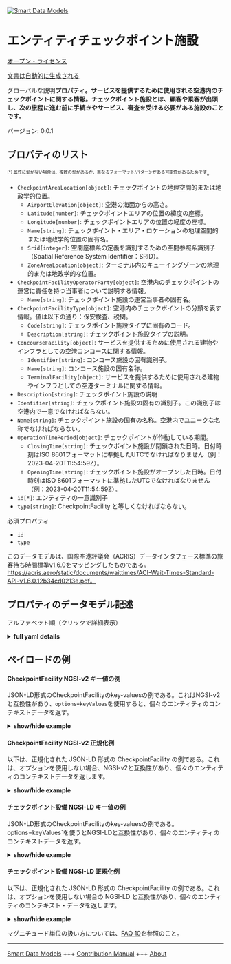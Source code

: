 <!-- 10-Header -->    
[![Smart Data Models](https://smartdatamodels.org/wp-content/uploads/2022/01/SmartDataModels_logo.png "Logo")](https://smartdatamodels.org)    
エンティティチェックポイント施設    
================<!-- /10-Header -->    
<!-- 15-License -->    
[オープン・ライセンス](https://github.com/smart-data-models//dataModel.ACRIS/blob/master/CheckpointFacility/LICENSE.md)    
[文書は自動的に生成される](https://docs.google.com/presentation/d/e/2PACX-1vTs-Ng5dIAwkg91oTTUdt8ua7woBXhPnwavZ0FxgR8BsAI_Ek3C5q97Nd94HS8KhP-r_quD4H0fgyt3/pub?start=false&loop=false&delayms=3000#slide=id.gb715ace035_0_60)    
<!-- /15-License -->    
<!-- 20-Description -->    
グローバルな説明**プロパティ。サービスを提供するために使用される空港内のチェックポイントに関する情報。チェックポイント施設とは、顧客や乗客が出頭し、次の旅程に進む前に手続きやサービス、審査を受ける必要がある施設のことです。**    
バージョン: 0.0.1    
<!-- /20-Description -->    
<!-- 30-PropertiesList -->    
## プロパティのリスト    
<sup><sub>[*] 属性に型がない場合は、複数の型があるか、異なるフォーマット/パターンがある可能性があるためです</sub></sup>。    
- `CheckpointAreaLocation[object]`: チェックポイントの地理空間的または地政学的位置。  	- `AirportElevation[object]`: 空港の海面からの高さ。      
	- `Latitude[number]`: チェックポイントエリアの位置の緯度の座標。      
	- `Longitude[number]`: チェックポイントエリアの位置の経度の座標。      
	- `Name[string]`: チェックポイント・エリア・ロケーションの地理空間的または地政学的位置の固有名。      
	- `Srid[integer]`: 空間座標系の定義を識別するための空間参照系識別子 （Spatial Reference System Identifier：SRID）。      
	- `ZoneAreaLocation[object]`: ターミナル内のキューイングゾーンの地理的または地政学的な位置。      
- `CheckpointFacilityOperatorParty[object]`: 空港内のチェックポイントの運営に責任を持つ当事者について説明する情報。  	- `Name[string]`: チェックポイント施設の運営当事者の固有名。      
- `CheckpointFacilityType[object]`: 空港内のチェックポイントの分類を表す情報。値は以下の通り：保安検査、税関。  	- `Code[string]`: チェックポイント施設タイプに固有のコード。      
	- `Description[string]`: チェックポイント施設タイプの説明。      
- `ConcourseFacility[object]`: サービスを提供するために使用される建物やインフラとしての空港コンコースに関する情報。  	- `Identifier[string]`: コンコース施設の固有識別子。      
	- `Name[string]`: コンコース施設の固有名称。      
	- `TerminalFacility[object]`: サービスを提供するために使用される建物やインフラとしての空港ターミナルに関する情報。      
- `Description[string]`: チェックポイント施設の説明  - `Identifier[string]`: チェックポイント施設の固有の識別子。この識別子は空港内で一意でなければならない。  - `Name[string]`: チェックポイント施設の固有の名称。空港内でユニークな名称でなければならない。  - `OperationTimePeriod[object]`: チェックポイントが作動している期間。  	- `ClosingTime[string]`: チェックポイント施設が閉鎖された日時。日付時刻はISO 8601フォーマットに準拠したUTCでなければなりません（例：2023-04-20T11:54:59Z）。      
	- `OpeningTime[string]`: チェックポイント施設がオープンした日時。日付時刻はISO 8601フォーマットに準拠したUTCでなければなりません（例：2023-04-20T11:54:59Z）。      
- `id[*]`: エンティティの一意識別子  - `type[string]`: CheckpointFacility と等しくなければならない。  <!-- /30-PropertiesList -->    
<!-- 35-RequiredProperties -->    
必須プロパティ    
- `id`  - `type`  <!-- /35-RequiredProperties -->    
<!-- 40-RequiredProperties -->    
このデータモデルは、国際空港評議会（ACRIS）データインタフェース標準の旅客待ち時間標準v1.6.0をマッピングしたものである。https://acris.aero/static/documents/waittimes/ACI-Wait-Times-Standard-API-v1.6.0.12b34cd0213e.pdf。    
<!-- /40-RequiredProperties -->    
<!-- 50-DataModelHeader -->    
## プロパティのデータモデル記述    
アルファベット順（クリックで詳細表示）    
<!-- /50-DataModelHeader -->    
<!-- 60-ModelYaml -->    
<details><summary><strong>full yaml details</strong></summary>      
```yaml    
CheckpointFacility:      
  description: 'Property. Information about a Checkpoint in an Airport used to provide services. A Checkpoint facility is any facility where customers and passengers turn up and need to be processed, serviced or screened before proceeding to the next stage of their journey. '      
  properties:      
    CheckpointAreaLocation:      
      description: The geospatial or geopolitical location of a Checkpoint.      
      properties:      
        AirportElevation:      
          description: 'The height of an Airport, above sea level.'      
          properties:      
            AirportElevationUnitOfMeasurement:      
              description: The unit of measure of the height of an Airport above sea level (FT for foot or M for metre).      
              properties:      
                Name:      
                  description: The name of the unit of measure for an Airport elevation above sea level.      
                  type: string      
                  x-ngsi:      
                    type: Property      
              type: object      
              x-ngsi:      
                type: Property      
            Name:      
              description: The name of an Airport elevation above sea level.      
              type: string      
              x-ngsi:      
                type: Property      
            Value:      
              description: The value of an Airport elevation above sea level.      
              type: number      
              x-ngsi:      
                type: Property      
          type: object      
          x-ngsi:      
            type: Property      
        Latitude:      
          description: Coordinate of the latitude of the checkpoint area location.      
          type: number      
          x-ngsi:      
            type: Property      
        Longitude:      
          description: Coordinate of the longitude of the checkpoint area location.      
          type: number      
          x-ngsi:      
            type: Property      
        Name:      
          description: Unique name for geospatial or geopolitical location of a Checkpoint Area Location.      
          type: string      
          x-ngsi:      
            type: Property      
        Srid:      
          description: 'A Spatial Reference System Identifier (SRID), to identify the spatial coordinate system definitions'      
          type: integer      
          x-ngsi:      
            type: Property      
        ZoneAreaLocation:      
          description: The geospatial or geopolitical location of a Queuing Zone in a Terminal.      
          properties:      
            Name:      
              description: Unique name for the Zone Area Location.      
              type: string      
              x-ngsi:      
                type: Property      
            TerminalAreaLocation:      
              description: The geospatial or geopolitical location of an Airport Terminal building.      
              properties:      
                AirportLocation:      
                  description: The geospatial or geopolitical location of an Airport.      
                  properties:      
                    Latitude:      
                      description: Coordinate for latitude of the Airport.      
                      type: number      
                      x-ngsi:      
                        type: Property      
                    Longitude:      
                      description: Coordinate for longitude of the Airport.      
                      type: number      
                      x-ngsi:      
                        type: Property      
                    Name:      
                      description: Unique name for the Airport Location.      
                      type: string      
                      x-ngsi:      
                        type: Property      
                    Srid:      
                      description: 'A Spatial Reference System Identifier (SRID), to identify the spatial coordinate system definitions.'      
                      type: number      
                      x-ngsi:      
                        type: Property      
                  type: object      
                  x-ngsi:      
                    type: Property      
                Name:      
                  description: Unique name for the Terminal Area Location.      
                  type: string      
                  x-ngsi:      
                    type: Property      
              type: object      
              x-ngsi:      
                type: Property      
          type: object      
          x-ngsi:      
            type: Property      
      type: object      
      x-ngsi:      
        type: Property      
    CheckpointFacilityOperatorParty:      
      description: Information that describes the Party responsible for the operation of a Checkpoint in an Airport.      
      properties:      
        Name:      
          description: Unique name of the Operator Party for the Checkpoint Facility.      
          type: string      
          x-ngsi:      
            type: Property      
      type: object      
      x-ngsi:      
        type: Property      
    CheckpointFacilityType:      
      description: 'Information that describes the classification for a Checkpoint in an Airport. Values are: Security Screening, Customs.'      
      properties:      
        Code:      
          description: Unique code for the Checkpoint Facility Type.      
          type: string      
          x-ngsi:      
            type: Property      
        Description:      
          description: Description of the Checkpoint Facility Type.      
          type: string      
          x-ngsi:      
            type: Property      
      type: object      
      x-ngsi:      
        type: Property      
    ConcourseFacility:      
      description: Information about an Airport Concourse as buildings or infrastructure used to provide services.      
      properties:      
        Identifier:      
          description: Unique identifier for the Concourse Facility.      
          type: string      
          x-ngsi:      
            type: Property      
        Name:      
          description: Unique name for the Concourse Facility.      
          type: string      
          x-ngsi:      
            type: Property      
        TerminalFacility:      
          description: Information about an Airport Terminal as buildings or infrastructure used to provide services.      
          properties:      
            AirportFacility:      
              description: Information about an Airport as buildings or infrastructure used to provide services.      
              properties:      
                IataCode:      
                  description: Three character IATA code for the Airport.      
                  type: string      
                  x-ngsi:      
                    type: Property      
                IcaoCode:      
                  description: Four character ICAO code for the Airport.      
                  type: string      
                  x-ngsi:      
                    type: Property      
                Name:      
                  description: Common name of the Airport.      
                  type: string      
                  x-ngsi:      
                    type: Property      
              type: object      
              x-ngsi:      
                type: Property      
            Identifier:      
              description: Unique identifier for the Terminal Facility.      
              type: string      
              x-ngsi:      
                type: Property      
            Name:      
              description: Unique name for the Terminal Facility.      
              type: string      
              x-ngsi:      
                type: Property      
          type: object      
          x-ngsi:      
            type: Property      
      type: object      
      x-ngsi:      
        type: Property      
    Description:      
      description: Description of the Checkpoint Facility.      
      type: string      
      x-ngsi:      
        type: Property      
    Identifier:      
      description: Unique identifier for the Checkpoint Facility. The identifier should be unique within an Airport.      
      type: string      
      x-ngsi:      
        type: Property      
    Name:      
      description: Unique name for the Checkpoint Facility. The name should be unique within an Airport.      
      type: string      
      x-ngsi:      
        type: Property      
    OperationTimePeriod:      
      description: The time period over which the Checkpoint is operating.      
      properties:      
        ClosingTime:      
          description: 'The date and time from when the Checkpoint Facility is closed. Date time should be UTC, compliant with ISO 8601 format (e.g. 2023-04-20T11:54:59Z)'      
          type: string      
          x-ngsi:      
            type: Property      
        OpeningTime:      
          description: 'The date and time from when the Checkpoint Facility is open. Date time should be UTC, compliant with ISO 8601 format (e.g. 2023-04-20T11:54:59Z)'      
          type: string      
          x-ngsi:      
            type: Property      
      type: object      
      x-ngsi:      
        type: Property      
    id:      
      anyOf:      
        - description: Identifier format of any NGSI entity      
          maxLength: 256      
          minLength: 1      
          pattern: ^[\w\-\.\{\}\$\+\*\[\]`|~^@!,:\\]+$      
          type: string      
          x-ngsi:      
            type: Property      
        - description: Identifier format of any NGSI entity      
          format: uri      
          type: string      
          x-ngsi:      
            type: Property      
      description: Unique identifier of the entity      
      x-ngsi:      
        type: Property      
    type:      
      description: It must be equal to CheckpointFacility.      
      enum:      
        - CheckpointFacility      
      type: string      
      x-ngsi:      
        type: Property      
  required:      
    - id      
    - type      
  type: object      
  x-derived-from: https://acris.aero/static/documents/waittimes/ACI-Wait-Times-API-Specification-v1.6.0.1c4ec122da9a.yaml      
  x-disclaimer: 'Redistribution and use in source and binary forms, with or without modification, are permitted  provided that the license conditions are met. Copyleft (c) 2022 Contributors to Smart Data Models Program'      
  x-license-url: https://github.com/smart-data-models/dataModel.ACRIS/blob/master/CheckpointFacility/LICENSE.md      
  x-model-schema: https://smart-data-models.github.io/dataModel.ACRIS/CheckpointFacility/schema.json      
  x-model-tags: ACRIS      
  x-version: 0.0.1      
```    
</details>      
<!-- /60-ModelYaml -->    
<!-- 70-MiddleNotes -->    
<!-- /70-MiddleNotes -->    
<!-- 80-Examples -->    
## ペイロードの例    
#### CheckpointFacility NGSI-v2 キー値の例    
JSON-LD形式のCheckpointFacilityのkey-valuesの例である。これはNGSI-v2と互換性があり、`options=keyValues`を使用すると、個々のエンティティのコンテキストデータを返す。    
<details><summary><strong>show/hide example</strong></summary>      
```json  
{  
  "id": "urn:ngsi-ld:CheckpointFacility:id:MMJG:16938337",  
  "type": "CheckpointFacility",  
  "Description": "control",  
  "Identifier": "control-1",  
  "Name": "",  
  "CheckpointAreaLocation": {  
    "Latitude": 40.42,  
    "Longitude": 3.708,  
    "Name": "gate 23",  
    "Srid": 0,  
    "AirportElevation": {  
      "Name": "",  
      "Value": 571.3,  
      "AirportElevationUnitOfMeasurement": {  
        "Name": "Mater"  
      }  
    },  
    "ZoneAreaLocation": {  
      "Name": "",  
      "TerminalAreaLocation": {  
        "Name": "",  
        "AirportLocation": {  
          "Latitude": 40.42,  
          "Longitude": 3.708,  
          "Name": "gate 23",  
          "Srid": 534  
        }  
      }  
    }  
  },  
  "CheckpointFacilityOperatorParty": {  
    "Name": ""  
  },  
  "CheckpointFacilityType": {  
    "Code": "",  
    "Description": ""  
  },  
  "ConcourseFacility": {  
    "Identifier": "",  
    "Name": "",  
    "TerminalFacility": {  
      "Identifier": "terminal 1",  
      "Name": "",  
      "AirportFacility": {  
        "IataCode": "BMA",  
        "IcaoCode": "ESSB",  
        "Name": ""  
      }  
    }  
  },  
  "OperationTimePeriod": {  
    "ClosingTime": "23:59:00Z",  
    "OpeningTime": "00:00:00Z"  
  }  
}  
```  
</details>    
#### CheckpointFacility NGSI-v2 正規化例    
以下は、正規化された JSON-LD 形式の CheckpointFacility の例である。これは、オプションを使用しない場合、NGSI-v2と互換性があり、個々のエンティティのコンテキストデータを返します。    
<details><summary><strong>show/hide example</strong></summary>      
```json  
{  
  "id": "urn:ngsi-ld:CheckpointFacility:id:MGZO:29576657",  
  "type": "CheckpointFacility",  
  "Description": {  
    "type": "Text",  
    "value": "control"  
  },  
  "Identifier": {  
    "type": "Text",  
    "value": "Ba/B"  
  },  
  "Name": {  
    "type": "Text",  
    "value": ""  
  },  
  "CheckpointAreaLocation": {  
    "type": "StructuredValue",  
    "value": {  
      "Latitude": 8.0,  
      "Longitude": 5.1,  
      "Name": "gate 23",  
      "Srid": 441,  
      "AirportElevation": {  
        "Name": "",  
        "Value": 125.3,  
        "AirportElevationUnitOfMeasurement": {  
          "Name": "Meters"  
        }  
      },  
      "ZoneAreaLocation": {  
        "Name": "",  
        "TerminalAreaLocation": {  
          "Name": "",  
          "AirportLocation": {  
            "Latitude": 0.9,  
            "Longitude": 5.3,  
            "Name": "gate 23",  
            "Srid": 175  
          }  
        }  
      }  
    }  
  },  
  "CheckpointFacilityOperatorParty": {  
    "type": "StructuredValue",  
    "value": {  
      "Name": ""  
    }  
  },  
  "CheckpointFacilityType": {  
    "type": "StructuredValue",  
    "value": {  
      "Code": "",  
      "Description": ""  
    }  
  },  
  "ConcourseFacility": {  
    "type": "StructuredValue",  
    "value": {  
      "Identifier": "",  
      "Name": "",  
      "TerminalFacility": {  
        "Identifier": "terminal 1",  
        "Name": "",  
        "AirportFacility": {  
          "IataCode": "BMA",  
          "IcaoCode": "ESSB",  
          "Name": ""  
        }  
      }  
    }  
  },  
  "OperationTimePeriod": {  
    "type": "StructuredValue",  
    "value": {  
      "ClosingTime": "23:59:00Z",  
      "OpeningTime": "00:00:00Z"  
    }  
  }  
}  
```  
</details>    
#### チェックポイント設備 NGSI-LD キー値の例    
JSON-LD形式のCheckpointFacilityのkey-valuesの例である。options=keyValues`を使うとNGSI-LDと互換性があり、個々のエンティティのコンテキストデータを返す。    
<details><summary><strong>show/hide example</strong></summary>      
```json  
{  
  "id": "urn:ngsi-ld:CheckpointFacility:id:MMJG:16938337",  
  "type": "CheckpointFacility",  
  "Description": "control",  
  "Identifier": "control-1",  
  "Name": "",  
  "CheckpointAreaLocation": {  
    "Latitude": 40.42,  
    "Longitude": 3.708,  
    "Name": "gate 23",  
    "Srid": 0,  
    "AirportElevation": {  
      "Name": "",  
      "Value": 571.3,  
      "AirportElevationUnitOfMeasurement": {  
        "Name": "Mater"  
      }  
    },  
    "ZoneAreaLocation": {  
      "Name": "",  
      "TerminalAreaLocation": {  
        "Name": "",  
        "AirportLocation": {  
          "Latitude": 40.42,  
          "Longitude": 3.708,  
          "Name": "gate 23",  
          "Srid": 534  
        }  
      }  
    }  
  },  
  "CheckpointFacilityOperatorParty": {  
    "Name": ""  
  },  
  "CheckpointFacilityType": {  
    "Code": "",  
    "Description": ""  
  },  
  "ConcourseFacility": {  
    "Identifier": "",  
    "Name": "",  
    "TerminalFacility": {  
      "Identifier": "terminal 1",  
      "Name": "",  
      "AirportFacility": {  
        "IataCode": "BMA",  
        "IcaoCode": "ESSB",  
        "Name": ""  
      }  
    }  
  },  
  "OperationTimePeriod": {  
    "ClosingTime": "23:59:00Z",  
    "OpeningTime": "00:00:00Z"  
  },  
  "@context": [  
    "https://raw.githubusercontent.com/smart-data-models/dataModel.ACRIS/master/context.jsonld"  
  ]  
}  
```  
</details>    
#### チェックポイント設備 NGSI-LD 正規化例    
以下は、正規化された JSON-LD 形式の CheckpointFacility の例である。これは、オプションを使用しない場合の NGSI-LD と互換性があり、個々のエンティティのコンテキスト・データを返します。    
<details><summary><strong>show/hide example</strong></summary>      
```json  
{  
  "id": "urn:ngsi-ld:CheckpointFacility:id:MGZO:29576657",  
  "type": "CheckpointFacility",  
  "Description": {  
    "type": "Property",  
    "value": "control"  
  },  
  "Identifier": {  
    "type": "Property",  
    "value": "control-1"  
  },  
  "Name": {  
    "type": "Property",  
    "value": ""  
  },  
  "CheckpointAreaLocation": {  
    "type": "Property",  
    "value": {  
      "Latitude": 8.0,  
      "Longitude": 5.1,  
      "Name": "gate 23",  
      "Srid": 0,  
      "AirportElevation": {  
        "Name": "",  
        "Value": 125.3,  
        "AirportElevationUnitOfMeasurement": {  
          "Name": "Meters"  
        }  
      },  
      "ZoneAreaLocation": {  
        "Name": "",  
        "TerminalAreaLocation": {  
          "Name": "",  
          "AirportLocation": {  
            "Latitude": 40.42,  
            "Longitude": 3.708,  
            "Name": "gate 23",  
            "Srid": 534  
          }  
        }  
      }  
    }  
  },  
  "CheckpointFacilityOperatorParty": {  
    "type": "Property",  
    "value": {  
      "Name": ""  
    }  
  },  
  "CheckpointFacilityType": {  
    "type": "Property",  
    "value": {  
      "Code": "",  
      "Description": ""  
    }  
  },  
  "ConcourseFacility": {  
    "type": "Property",  
    "value": {  
      "Identifier": "",  
      "Name": "",  
      "TerminalFacility": {  
        "Identifier": "terminal-1",  
        "Name": "",  
        "AirportFacility": {  
          "IataCode": "BMA",  
          "IcaoCode": "ESSB",  
          "Name": ""  
        }  
      }  
    }  
  },  
  "OperationTimePeriod": {  
    "type": "Property",  
    "value": {  
      "ClosingTime": "23:59:00Z",  
      "OpeningTime": "00:00:00Z"  
    }  
  },  
  "@context": [  
    "https://raw.githubusercontent.com/smart-data-models/dataModel.ACRIS/master/context.jsonld"  
  ]  
}  
```  
</details><!-- /80-Examples -->    
<!-- 90-FooterNotes -->    
<!-- /90-FooterNotes -->    
<!-- 95-Units -->    
マグニチュード単位の扱い方については、[FAQ 10](https://smartdatamodels.org/index.php/faqs/)を参照のこと。    
<!-- /95-Units -->    
<!-- 97-LastFooter -->    
---    
[Smart Data Models](https://smartdatamodels.org) +++ [Contribution Manual](https://bit.ly/contribution_manual) +++ [About](https://bit.ly/Introduction_SDM)<!-- /97-LastFooter -->    
